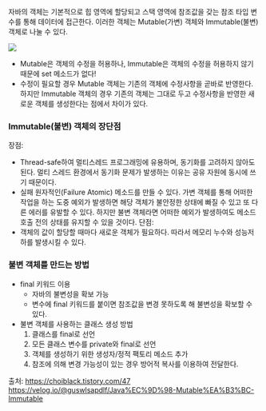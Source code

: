 자바의 객체는 기본적으로 힙 영역에 할당되고 스택 영역에 참조값을 갖는 참조 타입 변수를 통해 데이터에 접근한다. 이러한 객체는 Mutable(가변) 객체와 Immutable(불변) 객체로 나눌 수 있다. 

![](https://velog.velcdn.com/images/kkimdy_12/post/e1fdf514-5a31-4ebb-bd47-91c25479028b/image.png)
- Mutable은 객체의 수정을 허용하나, Immutable은 객체의 수정을 허용하지 않기 때문에 set 메소드가 없다! 
- 수정이 필요할 경우 Mutable 객체는 기존의 객체에 수정사항을 곧바로 반영한다. 하지만 Immutable 객체의 경우 기존의 객체는 그대로 두고 수정사항을 반영한 새로운 객체를 생성한다는 점에서 차이가 있다.

### Immutable(불변) 객체의 장단점
장점: 
- Thread-safe하여 멀티스레드 프로그래밍에 유용하며, 동기화를 고려하지 않아도 된다. 멀티 스레드 환경에서 동기화 문제가 발생하는 이유는 공유 자원에 동시에 쓰기 때문이다. 
- 실패 원자적인(Failure Atomic) 메소드를 만들 수 있다. 가변 객체를 통해 어떠한 작업을 하는 도중 예외가 발생하면 해당 객체가 불안정한 상태에 빠질 수 있고 또 다른 에러를 유발할 수 있다. 하지만 불변 객체라면 어떠한 예외가 발생하여도 메소드 호출 전의 상태를 유지할 수 있을 것이다. 
단점: 
- 객체의 값이 할당할 때마다 새로운 객체가 필요하다. 따라서 메모리 누수와 성능저하를 발생시킬 수 있다. 

### 불변 객체를 만드는 방법
- final 키워드 이용
	- 자바의 불변성을 확보 가능
	- 변수에 final 키워드를 붙이면 참조값을 변경 못하도록 해 불변성을 확보할 수 있다. 
- 불변 객체를 사용하는 클래스 생성 방법
	1) 클래스를 final로 선언
    2) 모든 클래스 변수를 private와 final로 선언
    3) 객체를 생성하기 위한 생성자/정적 팩토리 메소드 추가 
    4) 참조에 의해 변경 가능성이 있는 경우 방어적 복사를 이용하여 전달한다. 


출처: 
https://choiblack.tistory.com/47
https://velog.io/@guswlsapdlf/Java%EC%9D%98-Mutable%EA%B3%BC-Immutable
